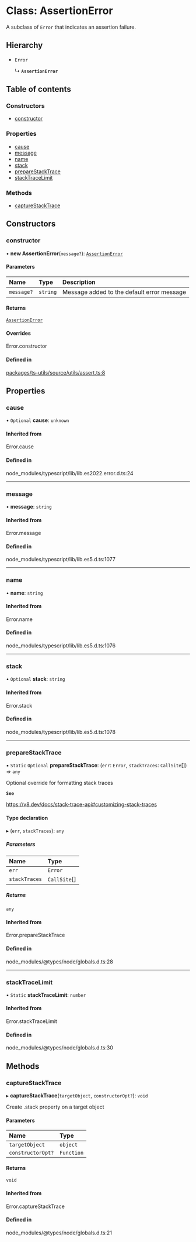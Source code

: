# Class: AssertionError

A subclass of `Error` that indicates an assertion failure.

## Hierarchy

- `Error`

  ↳ **`AssertionError`**

## Table of contents

### Constructors

- [constructor](AssertionError.md#constructor)

### Properties

- [cause](AssertionError.md#cause)
- [message](AssertionError.md#message)
- [name](AssertionError.md#name)
- [stack](AssertionError.md#stack)
- [prepareStackTrace](AssertionError.md#preparestacktrace)
- [stackTraceLimit](AssertionError.md#stacktracelimit)

### Methods

- [captureStackTrace](AssertionError.md#capturestacktrace)

## Constructors

### constructor

• **new AssertionError**(`message?`): [`AssertionError`](AssertionError.md)

#### Parameters

| Name       | Type     | Description                                |
| :--------- | :------- | :----------------------------------------- |
| `message?` | `string` | Message added to the default error message |

#### Returns

[`AssertionError`](AssertionError.md)

#### Overrides

Error.constructor

#### Defined in

[packages/ts-utils/source/utils/assert.ts:8](https://github.com/jakubmazanec/js-tools/blob/51d3aaaeed38631e34d7f0f0eda9b6da73912394/packages/ts-utils/source/utils/assert.ts#L8)

## Properties

### cause

• `Optional` **cause**: `unknown`

#### Inherited from

Error.cause

#### Defined in

node_modules/typescript/lib/lib.es2022.error.d.ts:24

---

### message

• **message**: `string`

#### Inherited from

Error.message

#### Defined in

node_modules/typescript/lib/lib.es5.d.ts:1077

---

### name

• **name**: `string`

#### Inherited from

Error.name

#### Defined in

node_modules/typescript/lib/lib.es5.d.ts:1076

---

### stack

• `Optional` **stack**: `string`

#### Inherited from

Error.stack

#### Defined in

node_modules/typescript/lib/lib.es5.d.ts:1078

---

### prepareStackTrace

▪ `Static` `Optional` **prepareStackTrace**: (`err`: `Error`, `stackTraces`: `CallSite`[]) => `any`

Optional override for formatting stack traces

**`See`**

https://v8.dev/docs/stack-trace-api#customizing-stack-traces

#### Type declaration

▸ (`err`, `stackTraces`): `any`

##### Parameters

| Name          | Type         |
| :------------ | :----------- |
| `err`         | `Error`      |
| `stackTraces` | `CallSite`[] |

##### Returns

`any`

#### Inherited from

Error.prepareStackTrace

#### Defined in

node_modules/@types/node/globals.d.ts:28

---

### stackTraceLimit

▪ `Static` **stackTraceLimit**: `number`

#### Inherited from

Error.stackTraceLimit

#### Defined in

node_modules/@types/node/globals.d.ts:30

## Methods

### captureStackTrace

▸ **captureStackTrace**(`targetObject`, `constructorOpt?`): `void`

Create .stack property on a target object

#### Parameters

| Name              | Type       |
| :---------------- | :--------- |
| `targetObject`    | `object`   |
| `constructorOpt?` | `Function` |

#### Returns

`void`

#### Inherited from

Error.captureStackTrace

#### Defined in

node_modules/@types/node/globals.d.ts:21

